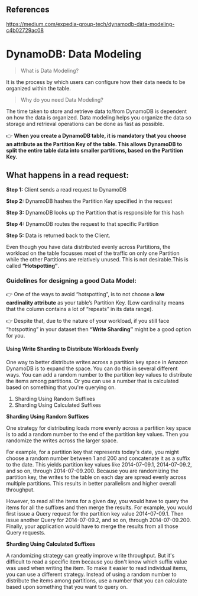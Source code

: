 ## References 
https://medium.com/expedia-group-tech/dynamodb-data-modeling-c4b02729ac08

# DynamoDB: Data Modeling

>What is Data Modeling? 

It is the process by which users can configure how their data needs to be organized within the table.

>Why do you need Data Modeling? 

The time taken to store and retrieve data to/from DynamoDB is dependent on how the data is organized. Data modeling helps you organize the data so storage and retrieval operations can be done as fast as possible.

👉 **When you create a DynamoDB table, it is mandatory that you choose an attribute as the Partition Key of the table. This allows DynamoDB to split the entire table data into smaller partitions, based on the Partition Key.**

## What happens in a read request:

**Step 1:** Client sends a read request to DynamoDB

**Step 2:** DynamoDB hashes the Partition Key specified in the request

**Step 3:** DynamoDB looks up the Partition that is responsible for this hash

**Step 4:** DynamoDB routes the request to that specific Partition

**Step 5:** Data is returned back to the Client.


Even though you have data distributed evenly across Partitions, the workload on the table focusses most of the traffic on only one Partition while the other Partitions are relatively unused. This is not desirable.This is called **“Hotspotting”**.

### Guidelines for designing a good Data Model:

👉 One of the ways to avoid “hotspotting”, is to not choose a **low cardinality attribute** as your table’s Partition Key. (Low cardinality means that the column contains a lot of “repeats” in its data range).

👉 Despite that, due to the nature of your workload, if you still face “hotspotting” in your dataset then **“Write Sharding”** might be a good option for you.

#### Using Write Sharding to Distribute Workloads Evenly

One way to better distribute writes across a partition key space in Amazon DynamoDB is to expand the space. You can do this in several different ways. You can add a random number to the partition key values to distribute the items among partitions. Or you can use a number that is calculated based on something that you're querying on.

1. Sharding Using Random Suffixes
2. Sharding Using Calculated Suffixes

**Sharding Using Random Suffixes**

One strategy for distributing loads more evenly across a partition key space is to add a random number to the end of the partition key values. Then you randomize the writes across the larger space.

For example, for a partition key that represents today's date, you might choose a random number between 1 and 200 and concatenate it as a suffix to the date. This yields partition key values like 2014-07-09.1, 2014-07-09.2, and so on, through 2014-07-09.200. Because you are randomizing the partition key, the writes to the table on each day are spread evenly across multiple partitions. This results in better parallelism and higher overall throughput.

However, to read all the items for a given day, you would have to query the items for all the suffixes and then merge the results. For example, you would first issue a Query request for the partition key value 2014-07-09.1. Then issue another Query for 2014-07-09.2, and so on, through 2014-07-09.200. Finally, your application would have to merge the results from all those Query requests.

**Sharding Using Calculated Suffixes**

A randomizing strategy can greatly improve write throughput. But it's difficult to read a specific item because you don't know which suffix value was used when writing the item. To make it easier to read individual items, you can use a different strategy. Instead of using a random number to distribute the items among partitions, use a number that you can calculate based upon something that you want to query on.



